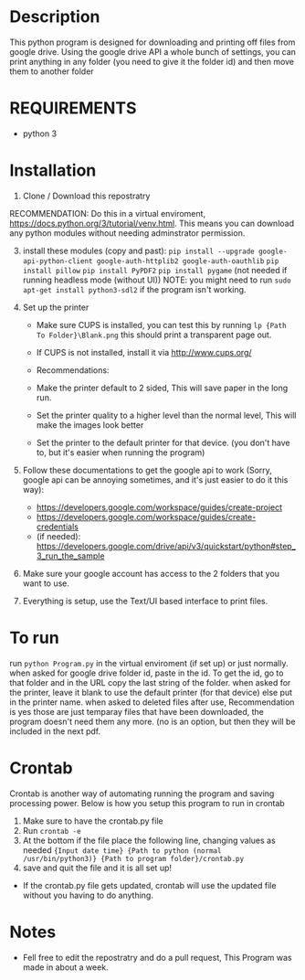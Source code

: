 # Description
This python program is designed for downloading and printing off files from google drive. Using the google drive API a whole bunch of settings, you can print anything in any folder (you need to give it the folder id) and then move them to another folder

# REQUIREMENTS
- python 3

# Installation
1. Clone / Download this repostratry

RECOMMENDATION: Do this in a virtual enviroment, https://docs.python.org/3/tutorial/venv.html. This means you can download any python modules without needing adminstrator permission.

3. install these modules (copy and past):
    `pip install --upgrade google-api-python-client google-auth-httplib2 google-auth-oauthlib`
    `pip install pillow`
    `pip install PyPDF2`
    `pip install pygame`  (not needed if running headless mode (without UI))
    NOTE: you might need to run `sudo apt-get install python3-sdl2` if the program isn't working.

4. Set up the printer
   - Make sure CUPS is installed, you can test this by running `lp {Path To Folder}\Blank.png` this should print a transparent page out.
   - If CUPS is not installed, install it via http://www.cups.org/

   - Recommendations:
   - Make the printer default to 2 sided, This will save paper in the long run.
   - Set the printer quality to a higher level than the normal level, This will make the images look better
   - Set the printer to the default printer for that device. (you don't have to, but it's easier when running the program)

5. Follow these documentations to get the google api to work (Sorry, google api can be annoying sometimes, and it's just easier to do it this way):
   - https://developers.google.com/workspace/guides/create-project
   - https://developers.google.com/workspace/guides/create-credentials
   - (if needed): https://developers.google.com/drive/api/v3/quickstart/python#step_3_run_the_sample

6. Make sure your google account has access to the 2 folders that you want to use.
7. Everything is setup, use the Text/UI based interface to print files.

# To run
run `python Program.py` in the virtual enviroment (if set up) or just normally.
when asked for google drive folder id, paste in the id. To get the id, go to that folder and in the URL copy the last string of the folder.
when asked for the printer, leave it blank to use the default printer (for that device) else put in the printer name.
when asked to deleted files after use, Recommendation is yes those are just temparay files that have been downloaded, the program doesn't need them any more. (no is an option, but then they will be included in the next pdf.

# Crontab
Crontab is another way of automating running the program and saving processing power. Below is how you setup this program to run in crontab
1. Make sure to have the crontab.py file
2. Run `crontab -e`
3. At the bottom if the file place the following line, changing values as needed
`{Input date time} {Path to python (normal /usr/bin/python3)} {Path to program folder}/crontab.py`
4. save and quit the file and it is all set up!
- If the crontab.py file gets updated, crontab will use the updated file without you having to do anything.

# Notes
- Fell free to edit the repostratry and do a pull request, This Program was made in about a week.
